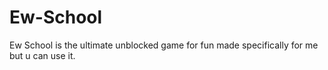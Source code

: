 # Ew-School
Ew School is the ultimate unblocked game for fun made specifically for me but u can use it.
